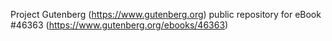 Project Gutenberg (https://www.gutenberg.org) public repository for eBook #46363 (https://www.gutenberg.org/ebooks/46363)
